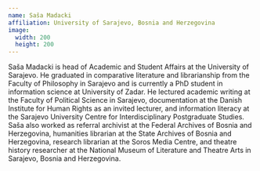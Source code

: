 ```yaml
---
name: Saša Madacki
affiliation: University of Sarajevo, Bosnia and Herzegovina
image:
  width: 200
  height: 200
---
```


Saša Madacki is head of Academic and Student Affairs at the University of Sarajevo. He graduated in comparative literature and librarianship from the Faculty of Philosophy in Sarajevo and is currently a PhD student in information science at University of Zadar. He lectured academic writing at the Faculty of Political Science in Sarajevo, documentation at the Danish Institute for Human Rights as an invited lecturer, and information literacy at the Sarajevo University Centre for Interdisciplinary Postgraduate Studies. Saša also worked as referral archivist at the Federal Archives of Bosnia and Herzegovina, humanities librarian at the State Archives of Bosnia and Herzegovina, research librarian at the Soros Media Centre, and theatre history researcher at the National Museum of Literature and Theatre Arts in Sarajevo, Bosnia and Herzegovina.
